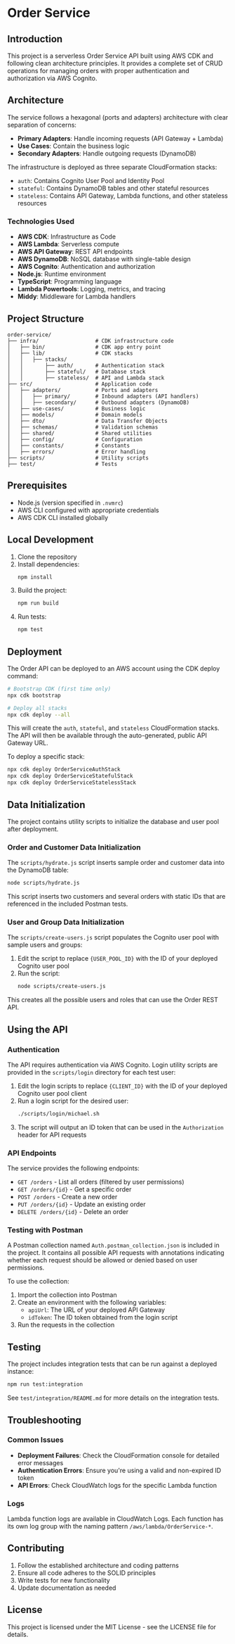 # Order Service

## Introduction

This project is a serverless Order Service API built using AWS CDK and following clean architecture principles. It provides a complete set of CRUD operations for managing orders with proper authentication and authorization via AWS Cognito.

## Architecture

The service follows a hexagonal (ports and adapters) architecture with clear separation of concerns:

- **Primary Adapters**: Handle incoming requests (API Gateway + Lambda)
- **Use Cases**: Contain the business logic
- **Secondary Adapters**: Handle outgoing requests (DynamoDB)

The infrastructure is deployed as three separate CloudFormation stacks:
- `auth`: Contains Cognito User Pool and Identity Pool
- `stateful`: Contains DynamoDB tables and other stateful resources
- `stateless`: Contains API Gateway, Lambda functions, and other stateless resources

### Technologies Used

- **AWS CDK**: Infrastructure as Code
- **AWS Lambda**: Serverless compute
- **AWS API Gateway**: REST API endpoints
- **AWS DynamoDB**: NoSQL database with single-table design
- **AWS Cognito**: Authentication and authorization
- **Node.js**: Runtime environment
- **TypeScript**: Programming language
- **Lambda Powertools**: Logging, metrics, and tracing
- **Middy**: Middleware for Lambda handlers

## Project Structure

```
order-service/
├── infra/                  # CDK infrastructure code
│   ├── bin/                # CDK app entry point
│   ├── lib/                # CDK stacks
│   │   ├── stacks/
│   │       ├── auth/       # Authentication stack
│   │       ├── stateful/   # Database stack
│   │       ├── stateless/  # API and Lambda stack
├── src/                    # Application code
│   ├── adapters/           # Ports and adapters
│   │   ├── primary/        # Inbound adapters (API handlers)
│   │   ├── secondary/      # Outbound adapters (DynamoDB)
│   ├── use-cases/          # Business logic
│   ├── models/             # Domain models
│   ├── dto/                # Data Transfer Objects
│   ├── schemas/            # Validation schemas
│   ├── shared/             # Shared utilities
│   ├── config/             # Configuration
│   ├── constants/          # Constants
│   ├── errors/             # Error handling
├── scripts/                # Utility scripts
├── test/                   # Tests
```

## Prerequisites

- Node.js (version specified in `.nvmrc`)
- AWS CLI configured with appropriate credentials
- AWS CDK CLI installed globally

## Local Development

1. Clone the repository
2. Install dependencies:
   ```bash
   npm install
   ```
3. Build the project:
   ```bash
   npm run build
   ```
4. Run tests:
   ```bash
   npm test
   ```

## Deployment

The Order API can be deployed to an AWS account using the CDK deploy command:

```bash
# Bootstrap CDK (first time only)
npx cdk bootstrap

# Deploy all stacks
npx cdk deploy --all
```

This will create the `auth`, `stateful`, and `stateless` CloudFormation stacks. The API will then be available through the auto-generated, public API Gateway URL.

To deploy a specific stack:

```bash
npx cdk deploy OrderServiceAuthStack
npx cdk deploy OrderServiceStatefulStack
npx cdk deploy OrderServiceStatelessStack
```

## Data Initialization

The project contains utility scripts to initialize the database and user pool after deployment.

### Order and Customer Data Initialization

The `scripts/hydrate.js` script inserts sample order and customer data into the DynamoDB table:

```bash
node scripts/hydrate.js
```

This script inserts two customers and several orders with static IDs that are referenced in the included Postman tests.

### User and Group Data Initialization

The `scripts/create-users.js` script populates the Cognito user pool with sample users and groups:

1. Edit the script to replace `{USER_POOL_ID}` with the ID of your deployed Cognito user pool
2. Run the script:
   ```bash
   node scripts/create-users.js
   ```

This creates all the possible users and roles that can use the Order REST API.

## Using the API

### Authentication

The API requires authentication via AWS Cognito. Login utility scripts are provided in the `scripts/login` directory for each test user:

1. Edit the login scripts to replace `{CLIENT_ID}` with the ID of your deployed Cognito user pool client
2. Run a login script for the desired user:
   ```bash
   ./scripts/login/michael.sh
   ```
3. The script will output an ID token that can be used in the `Authorization` header for API requests

### API Endpoints

The service provides the following endpoints:

- `GET /orders` - List all orders (filtered by user permissions)
- `GET /orders/{id}` - Get a specific order
- `POST /orders` - Create a new order
- `PUT /orders/{id}` - Update an existing order
- `DELETE /orders/{id}` - Delete an order

### Testing with Postman

A Postman collection named `Auth.postman_collection.json` is included in the project. It contains all possible API requests with annotations indicating whether each request should be allowed or denied based on user permissions.

To use the collection:

1. Import the collection into Postman
2. Create an environment with the following variables:
   - `apiUrl`: The URL of your deployed API Gateway
   - `idToken`: The ID token obtained from the login script
3. Run the requests in the collection

## Testing

The project includes integration tests that can be run against a deployed instance:

```bash
npm run test:integration
```

See `test/integration/README.md` for more details on the integration tests.

## Troubleshooting

### Common Issues

- **Deployment Failures**: Check the CloudFormation console for detailed error messages
- **Authentication Errors**: Ensure you're using a valid and non-expired ID token
- **API Errors**: Check CloudWatch logs for the specific Lambda function

### Logs

Lambda function logs are available in CloudWatch Logs. Each function has its own log group with the naming pattern `/aws/lambda/OrderService-*`.

## Contributing

1. Follow the established architecture and coding patterns
2. Ensure all code adheres to the SOLID principles
3. Write tests for new functionality
4. Update documentation as needed

## License

This project is licensed under the MIT License - see the LICENSE file for details.
